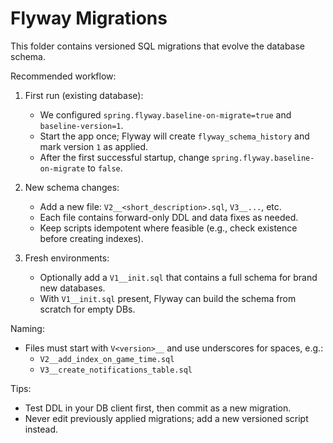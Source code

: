 # Flyway Migrations

This folder contains versioned SQL migrations that evolve the database schema.

Recommended workflow:
1) First run (existing database):
   - We configured `spring.flyway.baseline-on-migrate=true` and `baseline-version=1`.
   - Start the app once; Flyway will create `flyway_schema_history` and mark version `1` as applied.
   - After the first successful startup, change `spring.flyway.baseline-on-migrate` to `false`.

2) New schema changes:
   - Add a new file: `V2__<short_description>.sql`, `V3__...`, etc.
   - Each file contains forward-only DDL and data fixes as needed.
   - Keep scripts idempotent where feasible (e.g., check existence before creating indexes).

3) Fresh environments:
   - Optionally add a `V1__init.sql` that contains a full schema for brand new databases.
   - With `V1__init.sql` present, Flyway can build the schema from scratch for empty DBs.

Naming:
- Files must start with `V<version>__` and use underscores for spaces, e.g.:
  - `V2__add_index_on_game_time.sql`
  - `V3__create_notifications_table.sql`

Tips:
- Test DDL in your DB client first, then commit as a new migration.
- Never edit previously applied migrations; add a new versioned script instead.

